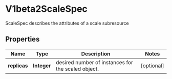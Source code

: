 

# V1beta2ScaleSpec

ScaleSpec describes the attributes of a scale subresource
## Properties

Name | Type | Description | Notes
------------ | ------------- | ------------- | -------------
**replicas** | **Integer** | desired number of instances for the scaled object. |  [optional]



